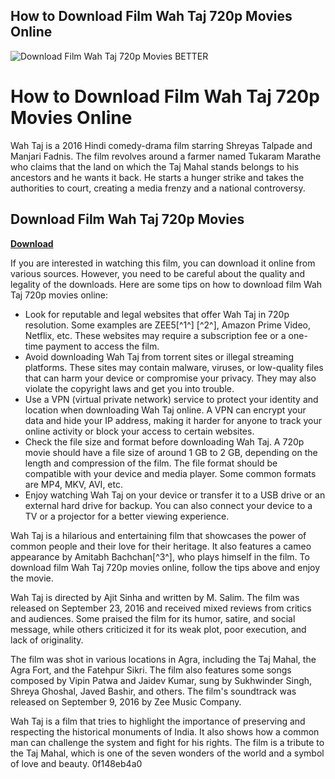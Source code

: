 ## How to Download Film Wah Taj 720p Movies Online

 
![Download Film Wah Taj 720p Movies BETTER](https://orkfriend.com/wp-content/uploads/2023/03/Taj-Divided-By-Blood-Season-1-Download.jpg)

 
# How to Download Film Wah Taj 720p Movies Online
 
Wah Taj is a 2016 Hindi comedy-drama film starring Shreyas Talpade and Manjari Fadnis. The film revolves around a farmer named Tukaram Marathe who claims that the land on which the Taj Mahal stands belongs to his ancestors and he wants it back. He starts a hunger strike and takes the authorities to court, creating a media frenzy and a national controversy.
 
## Download Film Wah Taj 720p Movies


[**Download**](https://www.google.com/url?q=https%3A%2F%2Fssurll.com%2F2tM2tg&sa=D&sntz=1&usg=AOvVaw3MnRafrdR4tu6RkJG5qKch)

 
If you are interested in watching this film, you can download it online from various sources. However, you need to be careful about the quality and legality of the downloads. Here are some tips on how to download film Wah Taj 720p movies online:
 
- Look for reputable and legal websites that offer Wah Taj in 720p resolution. Some examples are ZEE5[^1^] [^2^], Amazon Prime Video, Netflix, etc. These websites may require a subscription fee or a one-time payment to access the film.
- Avoid downloading Wah Taj from torrent sites or illegal streaming platforms. These sites may contain malware, viruses, or low-quality files that can harm your device or compromise your privacy. They may also violate the copyright laws and get you into trouble.
- Use a VPN (virtual private network) service to protect your identity and location when downloading Wah Taj online. A VPN can encrypt your data and hide your IP address, making it harder for anyone to track your online activity or block your access to certain websites.
- Check the file size and format before downloading Wah Taj. A 720p movie should have a file size of around 1 GB to 2 GB, depending on the length and compression of the film. The file format should be compatible with your device and media player. Some common formats are MP4, MKV, AVI, etc.
- Enjoy watching Wah Taj on your device or transfer it to a USB drive or an external hard drive for backup. You can also connect your device to a TV or a projector for a better viewing experience.

Wah Taj is a hilarious and entertaining film that showcases the power of common people and their love for their heritage. It also features a cameo appearance by Amitabh Bachchan[^3^], who plays himself in the film. To download film Wah Taj 720p movies online, follow the tips above and enjoy the movie.
  
Wah Taj is directed by Ajit Sinha and written by M. Salim. The film was released on September 23, 2016 and received mixed reviews from critics and audiences. Some praised the film for its humor, satire, and social message, while others criticized it for its weak plot, poor execution, and lack of originality.
 
The film was shot in various locations in Agra, including the Taj Mahal, the Agra Fort, and the Fatehpur Sikri. The film also features some songs composed by Vipin Patwa and Jaidev Kumar, sung by Sukhwinder Singh, Shreya Ghoshal, Javed Bashir, and others. The film's soundtrack was released on September 9, 2016 by Zee Music Company.
 
Wah Taj is a film that tries to highlight the importance of preserving and respecting the historical monuments of India. It also shows how a common man can challenge the system and fight for his rights. The film is a tribute to the Taj Mahal, which is one of the seven wonders of the world and a symbol of love and beauty.
 0f148eb4a0
